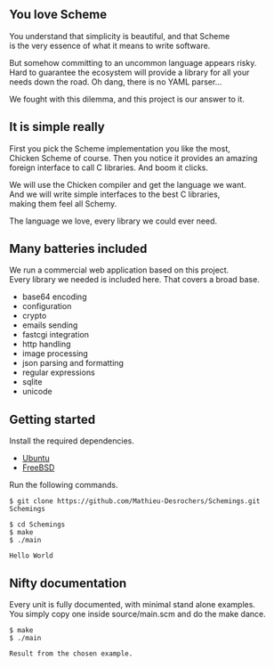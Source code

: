 You love Scheme
---------------
You understand that simplicity is beautiful, and that Scheme  
is the very essence of what it means to write software.

But somehow committing to an uncommon language appears risky.  
Hard to guarantee the ecosystem will provide a library for all your  
needs down the road. Oh dang, there is no YAML parser...

We fought with this dilemma, and this project is our answer to it.

It is simple really
-------------------
First you pick the Scheme implementation you like the most,  
Chicken Scheme of course. Then you notice it provides an amazing  
foreign interface to call C libraries. And boom it clicks.

We will use the Chicken compiler and get the language we want.  
And we will write simple interfaces to the best C libraries,  
making them feel all Schemy.

The language we love, every library we could ever need.

Many batteries included
-----------------------
We run a commercial web application based on this project.  
Every library we needed is included here. That covers a broad base.

- base64 encoding
- configuration
- crypto
- emails sending
- fastcgi integration
- http handling
- image processing
- json parsing and formatting
- regular expressions
- sqlite
- unicode

Getting started
---------------
Install the required dependencies.

- [Ubuntu](./documentation/procedures/installing-dependencies-ubuntu.md)
- [FreeBSD](.)

Run the following commands.

    $ git clone https://github.com/Mathieu-Desrochers/Schemings.git Schemings

    $ cd Schemings
    $ make
    $ ./main

    Hello World

Nifty documentation
-------------------
Every unit is fully documented, with minimal stand alone examples.  
You simply copy one inside source/main.scm and do the make dance.

    $ make
    $ ./main

    Result from the chosen example.
